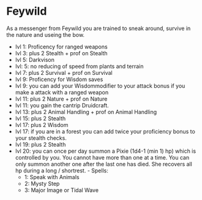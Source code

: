 # Feywild

As a messenger from Feywild you are trained to sneak around, survive in the nature and useing the bow.

   - lvl 1: Proficency for ranged weapons
   - lvl 3: plus 2 Stealth + prof on Stealth
   - lvl 5: Darkvison
   - lvl: 5: no reducing of speed from plants and terrain
   - lvl 7: plus 2 Survival + prof on Survival
   - lvl 9: Proficency for Wisdom saves
   - lvl 9: you can add your Wisdommodifier to your attack bonus if you make a attack with a ranged weapon
   - lvl 11: plus 2 Nature + prof on Nature
   - lvl 11: you gain the cantrip Druidcraft.
   - lvl 13: plus 2 Animal Handling + prof on Animal Handling
   - lvl 15: plus 2 Stealth
   - lvl 17: plus 2 Wisdom
   - lvl 17: if you are in a forest you can add twice your proficiency bonus to your stealth checks.
   - lvl 19: plus 2 Stealth
   - lvl 20: you can once per day summon a Pixie (1d4-1 (min 1) hp) which is controlled by you. You cannot have more than one at a time. You can only summon another one after the last one has died. She recovers all hp during a long / shortrest.
    - Spells:
        - 1: Speak with Animals
        - 2: Mysty Step
        - 3: Major Image or Tidal Wave